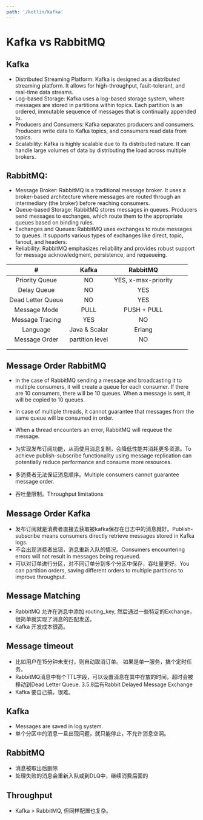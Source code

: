 ```yaml
---
path: '/kotlin/kafka'
---
```


# Kafka vs RabbitMQ

## Kafka
- Distributed Streaming Platform: Kafka is designed as a distributed streaming platform. It allows for high-throughput, fault-tolerant, and real-time data streams.
- Log-based Storage: Kafka uses a log-based storage system, where messages are stored in partitions within topics. Each partition is an ordered, immutable sequence of messages that is continually appended to.
- Producers and Consumers: Kafka separates producers and consumers. Producers write data to Kafka topics, and consumers read data from topics.
- Scalability: Kafka is highly scalable due to its distributed nature. It can handle large volumes of data by distributing the load across multiple brokers.

## RabbitMQ:
- Message Broker: RabbitMQ is a traditional message broker. It uses a broker-based architecture where messages are routed through an intermediary (the broker) before reaching consumers.
- Queue-based Storage: RabbitMQ stores messages in queues. Producers send messages to exchanges, which route them to the appropriate queues based on binding rules.
- Exchanges and Queues: RabbitMQ uses exchanges to route messages to queues. It supports various types of exchanges like direct, topic, fanout, and headers.
- Reliability: RabbitMQ emphasizes reliability and provides robust support for message acknowledgment, persistence, and requeueing.

|  #  |   Kafka  |  RabbitMQ   |     |     |
| :-: | :-: | :-: | :-: | :-: |
|  Priority Queue   |  NO   |  YES, x-max-priority   |     |     |
|  Delay Queue   |  NO   |  YES   |     |     |
|  Dead Letter Queue   |  NO   |  YES   |     |     |
|  Message Mode   |   PULL   |  PUSH + PULL   |     |     |
|  Message Tracing   |  YES   |  NO   |     |     |
|  Language  |  Java & Scalar   |  Erlang    |     |     |
|   Message Order |  partition level   |  NO   |     |     |
|     |     |     |     |     |
|     |     |     |     |     |

## Message Order RabbitMQ

- In the case of RabbitMQ sending a message and broadcasting it to multiple consumers, it will create a queue for each consumer. If there are 10 consumers, there will be 10 queues. When a message is sent, it will be copied to 10 queues.
- In case of multiple threads, it cannot guarantee that messages from the same queue will be consumed in order.
- When a thread encounters an error, RabbitMQ will requeue the message.

- 为实现发布订阅功能，从而使用消息复制，会降低性能并消耗更多资源。To achieve publish-subscribe functionality using message replication can potentially reduce performance and consume more resources.
- 多消费者无法保证消息顺序。Multiple consumers cannot guarantee message order.
- 吞吐量限制。Throughput limitations

## Message Order Kafka

- 发布订阅就是消费者直接去获取被kafka保存在日志中的消息就好。Publish-subscribe means consumers directly retrieve messages stored in Kafka logs.
- 不会出现消费者出错，消息重新入队的情况。Consumers encountering errors will not result in messages being requeued.
- 可以对订单进行分区，对不同订单分到多个分区中保存，吞吐量更好。You can partition orders, saving different orders to multiple partitions to improve throughput.

## Message Matching
- RabbitMQ 允许在消息中添加 routing_key, 然后通过一些特定的Exchange，很简单就实现了消息的匹配发送。 
- Kafka 开发成本很高。

## Message timeout
- 比如用户在15分钟未支付，则自动取消订单。 如果是单一服务，搞个定时任务。
- RabbitMQ消息中有个TTL字段，可以设置消息在其中存放的时间，超时会被移动到Dead Letter Queue. 3.5.8后有Rabbit Delayed Message Exchange
- Kafka 要自己搞，很难。

## Kafka

- Messages are saved in log system.
- 单个分区中的消息一旦出现问题，就只能停止，不允许消息空洞。

## RabbitMQ

- 消息被取出后删除
- 处理失败的消息会重新入队或到DLQ中，继续消费后面的

## Throughput
- Kafka > RabbitMQ, 但同样配置也复杂。

